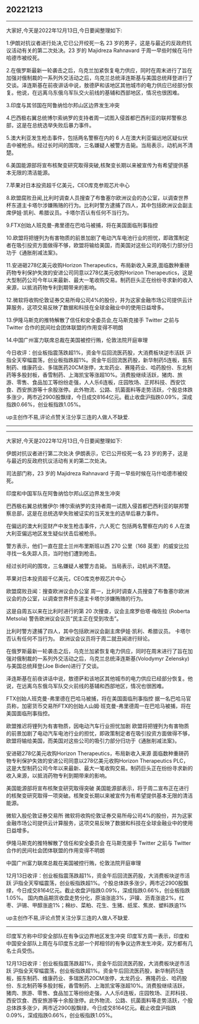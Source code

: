 ## 20221213

---

大家好,今天是2022年12月13日,今日要闻整理如下:

1.伊朗对抗议者进行处决,它已公开绞死一名 23 岁的男子，这是与最近的反政府抗议活动有关的第二次处决。23 岁的 Majidreza Rahnavard 于周一早些时候在马什哈德市被绞死。

2.在俄罗斯最新一轮袭击之后，乌克兰加紧恢复电力供应，同时在周末进行了旨在加强对俄制裁的一系列外交活动之后，乌克兰总统泽连斯基与美国总统拜登进行了交谈。泽连斯基在前夜讲话中说，敖德萨和该地区其他城市的电力供应已经部分恢复。他说，在远离乌东俄乌军队交火前线的基辅和西部地区，情况也很困难。

3.印度与其邻国在阿鲁纳恰尔邦山区边界发生冲突

4.巴西极右翼总统博尔索纳罗的支持者周一试图入侵首都巴西利亚的联邦警察总部，这是在总统选举失败后暴力事件。

5.澳大利亚发生枪击事件，包括两名警察在内的 6 人在澳大利亚偏远地区疑似伏击中被枪杀。经过长时间的围攻，三名嫌疑人被警方击毙。当局表示，动机尚不清楚。

6.美国能源部将宣布核聚变研究取得突破,核聚变长期以来被宣传为有希望提供基本无限的清洁能源。

7.苹果对日本投资超千亿美元，CEO库克参观芯片中心

8.欧盟腐败丑闻,比利时调查人员搜查了布鲁塞尔欧洲议会的办公室，以调查世界杯东道主卡塔尔涉嫌贿赂的行为。比利时警方逮捕了四人，其中包括欧洲议会副主席伊娃·凯利、希腊议员。卡塔尔否认有任何不当行为。

9.FTX创始人班克曼-弗里德在巴哈马被捕，将在美国面临刑事指控

10.欧盟将把锂列为有害物质的前景加剧了电动汽车电池行业的担忧，即政策制定者在吸引投资方面做得不够，欧盟将输给美国，而美国对这些公司的吸引力部分归功于《通胀削减法案》。

11.安进砸278亿美元收购Horizon Therapeutics，布局新收入来源,面临数种重磅药物专利保护失效的安进公司同意以278亿美元收购Horizon Therapeutics，这是大型制药公司今年以来最新、最大一笔收购交易。制药巨头正在纷纷寻求新的收入来源，以抵消药物专利到期带来的影响。

12.微软将收购伦敦证券交易所母公司4%的股份，并为这家金融市场公司提供云计算服务，这项交易反映了数据和科技在全球金融业中的使用日益增多。

13.伊隆马斯克的推特解散了信任和安全委员会,在马斯克接手 Twitter 之前与 Twitter 合作的民间社会团体联盟的作用变得不明朗

14.中国广州富力联席总裁在美国被控行贿，伦敦法院开庭审理

今日收评：创业板指震荡跌超1%，资金午后回流医药股，大消费板块逆市活跃 沪指全天窄幅震荡，创业板指跌超1%。资金午后回流医药股，新华制药5连板，振东制药、维康药业、多瑞医药20CM涨停，太龙药业、赛隆药业、哈药股份、东北制药等多股封板，香雪制药、上海凯宝等涨超10%。消费股继续活跃，猪肉、旅游、零售、食品加工等纷纷走强，人人乐6连板，庄园牧场、正邦科技、西安饮食、西安旅游等十余股涨停。此外物流、公路、抗菌面料等走势活跃，个股总体跌多涨少，两市近2900股飘绿，今日成交8164亿元。截止收盘沪指跌0.09%，深成指跌0.66%，创业板指跌1.05%。

up主创作不易,评论点赞关注分享三连的人做人不缺爱.

---


---

大家好,今天是2022年12月13日,今日要闻整理如下:

伊朗对抗议者进行第二次处决
伊朗表示，它已公开绞死一名 23 岁的男子，这是与最近的反政府抗议活动有关的第二次处决。

司法部门称，23 岁的 Majidreza Rahnavard 于周一早些时候在马什哈德市被绞死。

印度和中国军队在阿鲁纳恰尔邦山区边界发生冲突

巴西极右翼总统雅伊尔·博尔索纳罗的支持者周一试图入侵首都巴西利亚的联邦警察总部，这是在总统选举失败被证实的当天发生的选举后暴力事件。

在偏远的澳大利亚财产中发生枪击事件，六人死亡
包括两名警察在内的 6 人在澳大利亚偏远地区发生疑似伏击后被枪杀。

警方表示，他们一直在昆士兰州布里斯班以西 270 公里（168 英里）的威安比拉寻找一名失踪人员，当时他们遭到枪击。

经过长时间的围攻，三名嫌疑人被警方击毙。 当局表示，动机尚不清楚。

苹果对日本投资超千亿美元，CEO库克参观芯片中心

欧盟腐败丑闻：搜查欧洲议会办公室
周一，比利时调查人员搜查了布鲁塞尔欧洲议会的办公室，以调查世界杯东道主卡塔尔涉嫌贿赂的行为。

这是自周五以来在比利时进行的第 20 次搜查，议会主席罗伯塔·梅佐拉 (Roberta Metsola) 警告欧洲议会议员“民主正在受到攻击”。

比利时警方逮捕了四人，其中包括欧洲议会副主席伊娃·凯利、希腊议员。
卡塔尔否认有任何不当行为。 欧洲议会议员将于周二就丑闻进行辩论。




在俄罗斯最新一轮袭击之后，乌克兰加紧恢复电力供应，同时在周末进行了旨在加强对俄制裁的一系列外交活动之后，乌克兰总统泽连斯基(Volodymyr Zelensky)与美国总统拜登(Joe Biden)进行了交谈。

泽连斯基在前夜讲话中说，敖德萨和该地区其他城市的电力供应已经部分恢复。他说，在远离乌东俄乌军队交火前线的基辅和西部地区，情况也很困难。


FTX创始人班克曼-弗里德在巴哈马被捕，将在美国面临刑事指控
据一名巴哈马官员称，加密货币交易所FTX的创始人山姆·班克曼-弗里德周一在巴哈马被捕，将在美国面临刑事指控。

欧盟推迟将锂列为有害物质，因电动汽车行业担忧加剧
欧盟将把锂列为有害物质的前景加剧了电动汽车电池行业的担忧，即政策制定者在吸引投资方面做得不够，欧盟将输给美国，而美国对这些公司的吸引力部分归功于《通胀削减法案》。

安进砸278亿美元收购Horizon Therapeutics，布局新收入来源
面临数种重磅药物专利保护失效的安进公司同意以278亿美元收购Horizon Therapeutics PLC，这是大型制药公司今年以来最新、最大一笔收购交易。制药巨头正在纷纷寻求新的收入来源，以抵消药物专利到期带来的影响。


美国能源部将宣布核聚变研究取得突破
美国能源部表示，将于周二宣布正在进行的核聚变研究取得一项突破。核聚变长期以来被宣传为有希望提供基本无限的清洁能源。

微软入股伦敦证券交易所
微软将收购伦敦证券交易所母公司4%的股份，并为这家金融市场公司提供云计算服务，这项交易反映了数据和科技在全球金融业中的使用日益增多。

伊隆马斯克的推特解散了信任和安全委员会
在马斯克接手 Twitter 之前与 Twitter 合作的民间社会团体联盟的作用变得不明朗

中国广州富力联席总裁在美国被控行贿，伦敦法院开庭审理

12月13日收评：创业板指震荡跌超1%，资金午后回流医药股，大消费板块逆市活跃 沪指全天窄幅震荡，创业板指跌超1%。个股总体跌多涨少，两市近2900股飘绿，今日成交8164亿元。截止收盘沪指跌0.09%，深成指跌0.66%，创业板指跌1.05%。
国内商品期货收盘走势分化，原油涨逾3%，沪镍、沥青涨逾2%，红枣、沪锡、甲醇涨逾1%；棉纱、菜粕、花生、生猪、纸浆、焦炭、塑料跌逾1%




up主创作不易,评论点赞关注分享三连的人做人不缺爱.

---



印度军方称中印安全部队在有争议边界地区发生冲突
印度军方周一表示，印度和中国安全部队上周在与印度东北部一个邦相邻的有争议边界发生冲突，双方都有几名士兵受伤。

12月13日收评：创业板指震荡跌超1%，资金午后回流医药股，大消费板块逆市活跃 沪指全天窄幅震荡，创业板指跌超1%。资金午后回流医药股，新华制药5连板，振东制药、维康药业、多瑞医药20CM涨停，太龙药业、赛隆药业、哈药股份、东北制药等多股封板，香雪制药、上海凯宝等涨超10%。消费股继续活跃，猪肉、旅游、零售、食品加工等纷纷走强，人人乐6连板，庄园牧场、正邦科技、西安饮食、西安旅游等十余股涨停。此外物流、公路、抗菌面料等走势活跃，个股总体跌多涨少，两市近2900股飘绿，今日成交8164亿元。截止收盘沪指跌0.09%，深成指跌0.66%，创业板指跌1.05%。